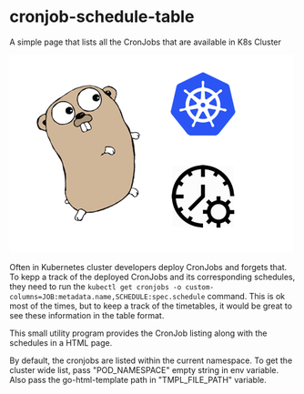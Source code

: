 # cronjob-schedule-table
A simple page that lists all the CronJobs that are available in K8s Cluster

![](k8s-cron-schedule.png)

Often in Kubernetes cluster developers deploy CronJobs and forgets that. To kepp a track of the deployed CronJobs and its corresponding schedules, they need to run the `kubectl get cronjobs -o custom-columns=JOB:metadata.name,SCHEDULE:spec.schedule` command. This is ok most of the times, but to keep a track of the timetables, it would be great to see these information in the table format.

This small utility program provides the CronJob listing along with the schedules in a HTML page.

By default, the cronjobs are listed within the current namespace. To get the cluster wide list, pass "POD_NAMESPACE" empty string in env variable. Also pass the go-html-template path in "TMPL_FILE_PATH" variable.